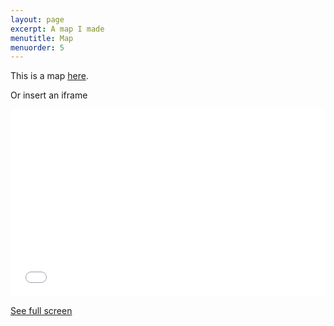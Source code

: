 ```yaml
---
layout: page
excerpt: A map I made
menutitle: Map
menuorder: 5
---
```


This is a map [here](https://umap.openstreetmap.fr/en/map/rock-cut_645301#6/33.843/49.790).

Or insert an iframe

<iframe width="100%" height="300px" frameborder="0" allowfullscreen src="//umap.openstreetmap.fr/en/map/rock-cut_645301?scaleControl=false&miniMap=false&scrollWheelZoom=false&zoomControl=true&allowEdit=false&moreControl=true&searchControl=null&tilelayersControl=null&embedControl=null&datalayersControl=true&onLoadPanel=undefined&captionBar=false"></iframe><p><a href="//umap.openstreetmap.fr/en/map/rock-cut_645301">See full screen</a></p>
